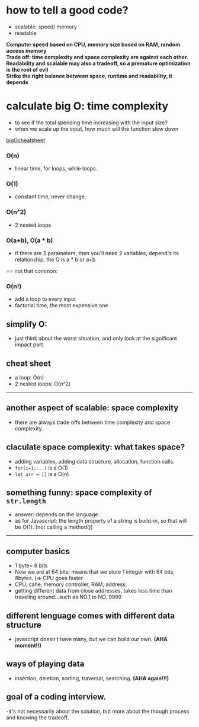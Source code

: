 # how to tell a good code?
- scalable: speed/ memory
- readable

**Computer speed based on CPU, memory size based on RAM, random access memory**\
**Trade off: time complexity and space complexity are against each other.**\
**Readability and scalable may also a tradeoff, so a premature optimization is the root of evil**\
**Strike the right balance between space, runtime and readability, it depends**

# calculate big O: time complexity
- to see if the total spending time increasing with the input size?
- when we scale up the input, how much will the function slow down

[bigOcheatsheet](https://www.bigocheatsheet.com/)

### O(n)
- linear time, for loops, while loops.

### O(1)
- constant time, never change.

### O(n^2)
- 2 nested loops

### O(a+b), O(a * b)
- if there are 2 parameters, then you'll need 2 variables, depend's its relationship, the O is a * b or a+b

== not that common:
### O(n!)
- add a loop to every input
- factorial time, the most expensive one

## simplify O:  
- just think about the worst situation, and only look at the significant impact part.



## cheat sheet
- a loop: O(n)
- 2 nested loops: O(n^2)

***

## another aspect of scalable: space complexity
- there are always trade offs between time complexity and space complexity.

## claculate space complexity: what takes space?
- adding variables, adding data structure, allocation, function calls.
-  ```for(i=1;...)``` is a O(1)
- ```let arr = []``` is a O(n)

## something funny: space complexity of ```str.length```
- answer: depends on the language
- as for Javascript: the length property of a string is build-in, so that will be O(1). (not calling a method())

***

## computer basics 
- 1 byte= 8 bits
- Now we are at 64 bits: means that we store 1 integer with 64 bits, 8bytes. (=> CPU goes faster
- CPU, cahe, memory controller, RAM, address.
- getting different data from close addresses, takes less time than traveling around...such as NO.1 to NO. 9999

## different lenguage comes with different data structure
- javascript doesn't have many, but we can build our own.  **(AHA moment!!)**

## ways of playing data
- insertion, deletion, sorting, traversal, searching.  **(AHA again!!!)**


## goal of a coding interview.
-it's not necessarily about the solution, but more about the though process and knowing the tradeoff.


